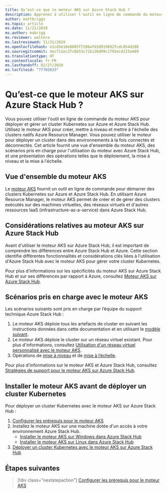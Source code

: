 ```yaml
---
title: Qu’est-ce que le moteur AKS sur Azure Stack Hub ?
description: Apprenez à utiliser l'outil en ligne de commande du moteur AKS pour déployer et gérer un cluster Kubernetes sur Azure et Azure Stack Hub.
author: mattbriggs
ms.topic: article
ms.date: 11/21/2019
ms.author: mabrigg
ms.reviewer: waltero
ms.lastreviewed: 11/21/2019
ms.openlocfilehash: e1cd3e10e8805ff286afd3d919892fcdc054d208
ms.sourcegitcommit: 4ac711ec37c6653c71b126d09c1f93ec4215a489
ms.translationtype: HT
ms.contentlocale: fr-FR
ms.lasthandoff: 02/27/2020
ms.locfileid: "77702633"
---
```

# <a name="what-is-the-aks-engine-on-azure-stack-hub"></a>Qu’est-ce que le moteur AKS sur Azure Stack Hub ?

Vous pouvez utiliser l'outil en ligne de commande du moteur AKS pour déployer et gérer un cluster Kubernetes sur Azure et Azure Stack Hub. Utilisez le moteur AKS pour créer, mettre à niveau et mettre à l'échelle des clusters natifs Azure Resource Manager. Vous pouvez utiliser le moteur pour déployer un cluster dans des environnements à la fois connectés et déconnectés. Cet article fournit une vue d'ensemble du moteur AKS, des scénarios pris en charge pour l'utilisation du moteur avec Azure Stack Hub, et une présentation des opérations telles que le déploiement, la mise à niveau et la mise à l'échelle.

## <a name="overview-of-the-aks-engine"></a>Vue d'ensemble du moteur AKS

Le [moteur AKS](https://github.com/Azure/aks-engine) fournit un outil en ligne de commande pour démarrer des clusters Kubernetes sur Azure et Azure Stack Hub. En utilisant Azure Resource Manager, le moteur AKS permet de créer et de gérer des clusters exécutés sur des machines virtuelles, des réseaux virtuels et d'autres ressources IaaS (infrastructure-as-a-service) dans Azure Stack Hub.

## <a name="aks-engine-on-azure-stack-hub-considerations"></a>Considérations relatives au moteur AKS sur Azure Stack Hub

Avant d'utiliser le moteur AKS sur Azure Stack Hub, il est important de comprendre les différences entre Azure Stack Hub et Azure. Cette section identifie différentes fonctionnalités et considérations clés liées à l'utilisation d'Azure Stack Hub avec le moteur AKS pour gérer votre cluster Kubernetes.

Pour plus d'informations sur les spécificités du moteur AKS sur Azure Stack Hub et sur ses différences par rapport à Azure, consultez [Moteur AKS sur Azure Stack Hub](https://github.com/Azure/aks-engine/blob/master/docs/topics/azure-stack.md).

## <a name="supported-scenarios-with-the-aks-engine"></a>Scénarios pris en charge avec le moteur AKS

Les scénarios suivants sont pris en charge par l’équipe du support technique Azure Stack Hub :

1.  Le moteur AKS déploie tous les artefacts de cluster en suivant les instructions données dans cette documentation et en utilisant le [modèle suivant](https://github.com/Azure/aks-engine/tree/master/examples/azure-stack).
2.  Le moteur AKS déploie le cluster sur un réseau virtuel existant. Pour plus d'informations, consultez [Utilisation d'un réseau virtuel personnalisé avec le moteur AKS](https://github.com/Azure/aks-engine/blob/master/docs/tutorials/custom-vnet.md).
3.  Opérations de [mise à niveau](azure-stack-kubernetes-aks-engine-upgrade.md) et de [mise à l’échelle](azure-stack-kubernetes-aks-engine-scale.md).

Pour plus d'informations sur le moteur AKS et Azure Stack Hub, consultez [Stratégies de support pour le moteur AKS sur Azure Stack Hub](azure-stack-kubernetes-aks-engine-support.md).

## <a name="install-the-aks-engine-and-deploy-a-kubernetes-cluster"></a>Installer le moteur AKS avant de déployer un cluster Kubernetes

Pour déployer un cluster Kubernetes avec le moteur AKS sur Azure Stack Hub :

1. [Configurer les prérequis pour le moteur AKS](azure-stack-kubernetes-aks-engine-set-up.md)
2. Installez le moteur AKS sur une machine dotée d'un accès à votre environnement Azure Stack Hub.
     - [Installer le moteur AKS sur Windows dans Azure Stack Hub](azure-stack-kubernetes-aks-engine-deploy-windows.md)
     - [Installer le moteur AKS sur Linux dans Azure Stack Hub](azure-stack-kubernetes-aks-engine-deploy-linux.md)
3. [Déployer un cluster Kubernetes avec le moteur AKS sur Azure Stack Hub](azure-stack-kubernetes-aks-engine-deploy-cluster.md)

## <a name="next-steps"></a>Étapes suivantes

> [!div class="nextstepaction"]
> [Configurer les prérequis pour le moteur AKS](azure-stack-kubernetes-aks-engine-set-up.md)